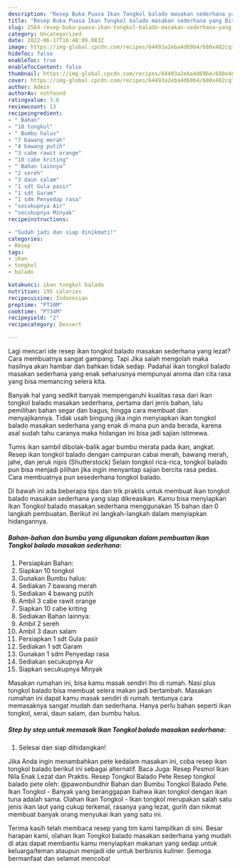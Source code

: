 ```yaml
---
description: "Resep Buka Puasa Ikan Tongkol balado masakan sederhana yang Bisa Manjain Lidah"
title: "Resep Buka Puasa Ikan Tongkol balado masakan sederhana yang Bisa Manjain Lidah"
slug: 2564-resep-buka-puasa-ikan-tongkol-balado-masakan-sederhana-yang-bisa-manjain-lidah
category: Uncategorized
date: 2022-06-17T16:48:09.083Z
image: https://img-global.cpcdn.com/recipes/64493a2eba4d69b4/680x482cq70/ikan-tongkol-balado-masakan-sederhana-foto-resep-utama.jpg
hideToc: false
enableToc: true
enableTocContent: false
thumbnail: https://img-global.cpcdn.com/recipes/64493a2eba4d69b4/680x482cq70/ikan-tongkol-balado-masakan-sederhana-foto-resep-utama.jpg
cover: https://img-global.cpcdn.com/recipes/64493a2eba4d69b4/680x482cq70/ikan-tongkol-balado-masakan-sederhana-foto-resep-utama.jpg
author: Admin
authorAv: notfound
ratingvalue: 3.6
reviewcount: 13
recipeingredient:
- " Bahan"
- "10 tongkol"
- " Bumbu halus"
- "7 bawang merah"
- "4 bawang putih"
- "3 cabe rawit orange"
- "10 cabe kriting"
- " Bahan lainnya"
- "2 sereh"
- "3 daun salam"
- "1 sdt Gula pasir"
- "1 sdt Garam"
- "1 sdm Penyedap rasa"
- "secukupnya Air"
- "secukupnya Minyak"
recipeinstructions:

- "Sudah jadi dan siap dinikmati!"
categories:
- Resep
tags:
- ikan
- tongkol
- balado

katakunci: ikan tongkol balado 
nutrition: 195 calories
recipecuisine: Indonesian
preptime: "PT10M"
cooktime: "PT34M"
recipeyield: "2"
recipecategory: Dessert

---
```



Lagi mencari ide resep ikan tongkol balado masakan sederhana yang lezat? Cara membuatnya sangat gampang. Tapi Jika salah mengolah maka hasilnya akan hambar dan bahkan tidak sedap. Padahal ikan tongkol balado masakan sederhana yang enak seharusnya mempunyai aroma dan cita rasa yang bisa memancing selera kita.


Banyak hal yang sedikit banyak mempengaruhi kualitas rasa dari ikan tongkol balado masakan sederhana, pertama dari jenis bahan, lalu pemilihan bahan segar dan bagus, hingga cara membuat dan menyajikannya. Tidak usah bingung jika ingin menyiapkan ikan tongkol balado masakan sederhana yang enak di mana pun anda berada, karena asal sudah tahu caranya maka hidangan ini bisa jadi sajian istimewa.

Tumis ikan sambil dibolak-balik agar bumbu merata pada ikan, angkat. Resep ikan tongkol balado dengan campuran cabai merah, bawang merah, jahe, dan jeruk nipis (Shutterstock) Selain tongkol rica-rica, tongkol balado pun bisa menjadi pilihan jika ingin menyantap sajian bercita rasa pedas. Cara membuatnya pun sesederhana tongkol balado.


Di bawah ini ada beberapa tips dan trik praktis untuk membuat ikan tongkol balado masakan sederhana yang siap dikreasikan. Kamu bisa menyiapkan Ikan Tongkol balado masakan sederhana menggunakan 15 bahan dan 0 langkah pembuatan. Berikut ini langkah-langkah dalam menyiapkan hidangannya.

<!--inarticleads1-->

##### Bahan-bahan dan bumbu yang digunakan dalam pembuatan Ikan Tongkol balado masakan sederhana:

1. Persiapkan  Bahan:
1. Siapkan 10 tongkol
1. Gunakan  Bumbu halus:
1. Sediakan 7 bawang merah
1. Sediakan 4 bawang putih
1. Ambil 3 cabe rawit orange
1. Siapkan 10 cabe kriting
1. Sediakan  Bahan lainnya:
1. Ambil 2 sereh
1. Ambil 3 daun salam
1. Persiapkan 1 sdt Gula pasir
1. Sediakan 1 sdt Garam
1. Gunakan 1 sdm Penyedap rasa
1. Sediakan secukupnya Air
1. Siapkan secukupnya Minyak


Masakan rumahan ini, bisa kamu masak sendiri lho di rumah. Nasi plus tongkol balado bisa membuat selera makan jadi bertambah. Masakan rumahan ini dapat kamu masak sendiri di rumah. tentunya cara memasaknya sangat mudah dan sederhana. Hanya perlu bahan seperti ikan tongkol, serai, daun salam, dan bumbu halus. 

<!--inarticleads2-->

##### Step by step untuk memasak Ikan Tongkol balado masakan sederhana:


1. Selesai dan siap dihidangkan!

Jika Anda ingin menambahkan pete kedalam masakan ini, coba resep ikan tongkol balado berikut ini sebagai alternatif. Baca Juga: Resep Pesmol Ikan Nila Enak Lezat dan Praktis. Resep Tongkol Balado Pete Resep tongkol balado pete oleh: @pawonbundhir Bahan dan Bumbu Tongkol Balado Pete. Ikan Tongkol - Banyak yang beranggapan bahwa ikan tongkol dengan ikan tuna adalah sama. Olahan Ikan Tongkol - Ikan tongkol merupakan salah satu jenis ikan laut yang cukup terkenal, rasanya yang lezat, gurih dan nikmat membuat banyak orang menyukai ikan yang satu ini. 

Terima kasih telah membaca resep yang tim kami tampilkan di sini. Besar harapan kami, olahan Ikan Tongkol balado masakan sederhana yang mudah di atas dapat membantu kamu menyiapkan makanan yang sedap untuk keluarga/teman ataupun menjadi ide untuk berbisnis kuliner. Semoga bermanfaat dan selamat mencoba!
